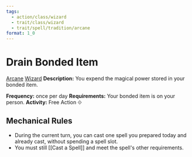 ```yaml
---
tags:
  - action/class/wizard
  - trait/class/wizard
  - trait/spell/tradition/arcane
format: 1_0
---
```

# Drain Bonded Item [](#Actions "Free Action")

[Arcane](Arcane.md "General Trait") [Wizard](Wizard.md "General Trait")
**Description:** You expend the magical power stored in your bonded item. 

**Frequency:** once per day
**Requirements:** Your bonded item is on your person.
**Activity:** Free Action ⟐

## Mechanical Rules

- During the current turn, you can cast one spell you prepared today and already cast, without spending a spell slot.
- You must still [[Cast a Spell]] and meet the spell's other requirements.
